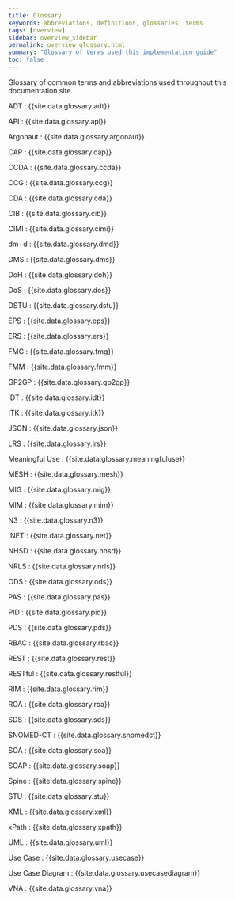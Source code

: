 ```yaml
---
title: Glossary
keywords: abbreviations, definitions, glossaries, terms
tags: [overview]
sidebar: overview_sidebar
permalink: overview_glossary.html
summary: "Glossary of terms used this implementation guide"
toc: false
---
```


Glossary of common terms and abbreviations used throughout this documentation site.

ADT
: {{site.data.glossary.adt}}

API
: {{site.data.glossary.api}}

Argonaut
: {{site.data.glossary.argonaut}}

CAP
: {{site.data.glossary.cap}}

CCDA
: {{site.data.glossary.ccda}}

CCG
: {{site.data.glossary.ccg}}

CDA
: {{site.data.glossary.cda}}

CIB
: {{site.data.glossary.cib}}

CIMI
: {{site.data.glossary.cimi}}

dm+d
: {{site.data.glossary.dmd}}

DMS
: {{site.data.glossary.dms}}

DoH
: {{site.data.glossary.doh}}

DoS
: {{site.data.glossary.dos}}

DSTU
: {{site.data.glossary.dstu}}

EPS
: {{site.data.glossary.eps}}

ERS
: {{site.data.glossary.ers}}

FMG
: {{site.data.glossary.fmg}}

FMM
: {{site.data.glossary.fmm}}

GP2GP
: {{site.data.glossary.gp2gp}}

IDT
: {{site.data.glossary.idt}}

ITK
: {{site.data.glossary.itk}}

JSON
: {{site.data.glossary.json}}

LRS
: {{site.data.glossary.lrs}}

Meaningful Use
: {{site.data.glossary.meaningfuluse}}

MESH
: {{site.data.glossary.mesh}}

MIG
: {{site.data.glossary.mig}}

MIM
: {{site.data.glossary.mim}}

N3
: {{site.data.glossary.n3}}

.NET
: {{site.data.glossary.net}}

NHSD
: {{site.data.glossary.nhsd}}

NRLS
: {{site.data.glossary.nrls}}

ODS
: {{site.data.glossary.ods}}

PAS
: {{site.data.glossary.pas}}

PID
: {{site.data.glossary.pid}}

PDS
: {{site.data.glossary.pds}}

RBAC
: {{site.data.glossary.rbac}}

REST
: {{site.data.glossary.rest}}

RESTful
: {{site.data.glossary.restful}}

RIM
: {{site.data.glossary.rim}}

ROA
: {{site.data.glossary.roa}}

SDS
: {{site.data.glossary.sds}}

SNOMED-CT
: {{site.data.glossary.snomedct}}

SOA
: {{site.data.glossary.soa}}

SOAP
: {{site.data.glossary.soap}}

Spine
: {{site.data.glossary.spine}}

STU
: {{site.data.glossary.stu}}

XML
: {{site.data.glossary.xml}}

xPath
: {{site.data.glossary.xpath}}

UML
: {{site.data.glossary.uml}}

Use Case
: {{site.data.glossary.usecase}}

Use Case Diagram
: {{site.data.glossary.usecasediagram}}

VNA
: {{site.data.glossary.vna}}
